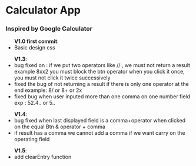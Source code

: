<h1>Calculator App</h1>
<h3>Inspired by Google Calculator</h3>

<ul>
    <b>V1.0 first commit</b>:
    <li>Basic design css </li>
</ul>

<ul>
    <b>V1.3</b>:
    <li>bug fixed on : if we put two operators like // , we must not return a result example 8xx2
you must block the btn operator when you click it once, you must not click it twice successively
    </li>
    <li>fixed the bug of not returning a result if there is only one operator at the end
 example: 8/ or 8+ or 2x
    </li>
    <li>fixed bug when user inputed more than one comma on one number field exp : 52.4.. or 5..
    </li>
</ul>

<ul>
    <b>V1.4</b>:
    <li> bug fixed when last displayed field is a comma+operator when clicked on the equal Btn & operator + comma
    </li>
    <li>if result has a comma we cannot add a comma if we want carry on the operating field </li>
</ul>
<ul>
    <b>V1.5</b>:
    <li>add clearEntry function</li>
</ul>


